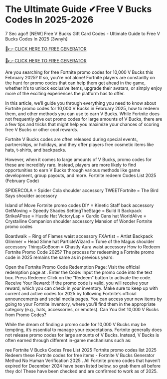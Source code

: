 # The Ultimate Guide ✔Free V Bucks Codes In 2025-2026
7 Sec ago!! [NEW] Free V Bucks Gift Card Codes - Ultimate Guide to Free V Bucks Codes In 2025 [3wnyh]

 

[🔴👉 CLICK HERE TO FREE GENERATOR](https://appbitly.com/eFfZp)

 

[🔴👉 CLICK HERE TO FREE GENERATOR](https://appbitly.com/eFfZp)

 

Are you searching for free Fortnite promo codes for 10,000 V Bucks this February 2025? If so, you're not alone! Fortnite players are constantly on the hunt for promo codes that can help them get ahead in the game, whether it’s to unlock exclusive items, upgrade their avatars, or simply enjoy more of the exciting experiences the platform has to offer.


In this article, we’ll guide you through everything you need to know about Fortnite promo codes for 10,000 V Bucks in February 2025, how to redeem them, and other methods you can use to earn V Bucks. While Fortnite does not frequently give out promo codes for large amounts of V Bucks, there are a few tips and tricks that might help you maximize your chances of scoring free V Bucks or other cool rewards.

Fortnite V Bucks codes are often released during special events, partnerships, or holidays, and they offer players free cosmetic items like hats, t-shirts, and backpacks.

However, when it comes to large amounts of V Bucks, promo codes for these are incredibly rare. Instead, players are more likely to find opportunities to earn V Bucks through various methods like game development, group payouts, and more. Fortnite redeem Codes List 2025 (February Code)

SPIDERCOLA = Spider Cola shoulder accessory
TWEETFortnite = The Bird Says shoulder accessory

Island of Move Fortnite promo codes
DIY = Kinetic Staff back accessory
GetMoving = Speedy Shades
SettingTheStage = Build It Backpack
StrikeAPose = Hustle Hat
VictoryLap = Cardio Cans hat
WorldAlive = Crystalline Companion shoulder accessory
Mansion of Wonder Fortnite promo codes

Boardwalk = Ring of Flames waist accessory
FXArtist = Artist Backpack
Glimmer = Head Slime hat
ParticleWizard = Tome of the Magus shoulder accessory
ThingsGoBoom = Ghastly Aura waist accessory
How to Redeem Fortnite Promo Code 2025?
The process for redeeming a Fortnite promo code in 2025 remains the same as in previous years:

Open the Fortnite Promo Code Redemption Page: Visit the official redemption page at .
Enter the Code: Input the promo code into the text box.
Press Redeem: Click on the “Redeem” button to activate the code.
Receive Your Reward: If the promo code is valid, you will receive your reward, which you can check in your inventory.
Make sure to keep up with current and active codes for 2025 by following Fortnite’s official announcements and social media pages.
You can access your new items by going to your Fortnite inventory, where you’ll find them in the appropriate category (e.g., hats, accessories, or emotes). Can You Get 10,000 V Bucks from Promo Codes?

While the dream of finding a promo code for 10,000 V Bucks may be tempting, it’s essential to manage your expectations. Fortnite generally does not release promo codes for large amounts of V Bucks. Instead, V Bucks is often earned through different in-game mechanisms such as:

 

ree Fortnite V Bucks Codes Free List 2025 Fortnite promo codes list 2025 Redeem these Fortnite codes for free items - Fortnite V Bucks Generator Method No Human Verification 2025 . All Fortnite promo codes that haven’t expired for December 2024 have been listed below, so grab them all before they do! These have been checked and are confirmed to work as of 2025.
